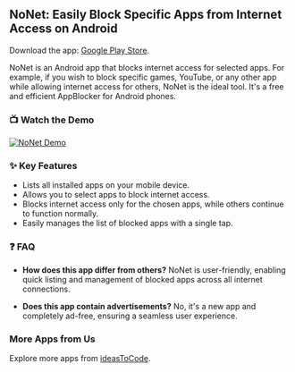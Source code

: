 ## NoNet: Easily Block Specific Apps from Internet Access on Android

Download the app: [Google Play Store](https://play.google.com/store/apps/details?id=com.ideastocode.nonet).

NoNet is an Android app that blocks internet access for selected apps. For example, if you wish to block specific games, YouTube, or any other app while allowing internet access for others, NoNet is the ideal tool. It's a free and efficient AppBlocker for Android phones.

### 📺 Watch the Demo
[![NoNet Demo](https://img.youtube.com/vi/kOKr2pIHVss/0.jpg)](https://www.youtube.com/watch?v=kOKr2pIHVss)

### ✨ Key Features
- Lists all installed apps on your mobile device.
- Allows you to select apps to block internet access.
- Blocks internet access only for the chosen apps, while others continue to function normally.
- Easily manages the list of blocked apps with a single tap.

### ❓ FAQ
- **How does this app differ from others?**
  NoNet is user-friendly, enabling quick listing and management of blocked apps across all internet connections.

- **Does this app contain advertisements?**
  No, it's a new app and completely ad-free, ensuring a seamless user experience.

### More Apps from Us
Explore more apps from [ideasToCode](https://play.google.com/store/apps/developer?id=ideasToCode).
